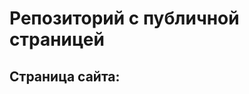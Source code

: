 # Репозиторий с публичной страницей
## Страница сайта:
<!-- https://github.com/a1469a/mySite.git -->